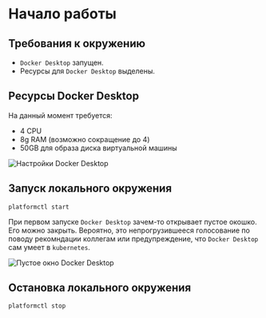 # Начало работы

## Требования к окружению

* `Docker Desktop` запущен.
* Ресурсы для `Docker Desktop` выделены.

## Ресурсы Docker Desktop

На данный момент требуется:

* 4 CPU
* 8g RAM (возможно сокращение до 4)
* 50GB для образа диска виртуальной машины

![Настройки Docker Desktop](/assets/docker-desktop-prereq.png)

## Запуск локального окружения

```shell
platformctl start
```

При первом запуске `Docker Desktop` зачем-то открывает пустое окошко. Его можно
закрыть. Вероятно, это непрогрузившееся голосование по поводу рекомндации
коллегам или предупреждение, что `Docker Desktop` сам умеет в `kubernetes`.

![Пустое окно Docker Desktop](/assets/docker-desktop-empty-window.png)

## Остановка локального окружения

```shell
platformctl stop
```
